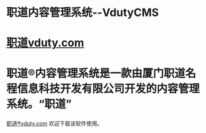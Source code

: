 职道内容管理系统--VdutyCMS
====
[职道vduty.com](http://www.vduty.com)
====
职道®内容管理系统是一款由厦门职道名程信息科技开发有限公司开发的内容管理系统。“职道”
====
###
[职道®vduty.com](http://www.vduty.com)
欢迎下载该软件使用。

